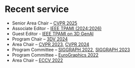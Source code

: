 # Recent service
- Senior Area Chair – [CVPR 2025](https://cvpr.thecvf.com/Conferences/2025/Organizers)
- Associate Editor - [IEEE TPAMI (2024:2026)](https://scholar.google.ca/citations?view_op=top_venues&hl=en&vq=eng_computervisionpatternrecognition)
- Guest Editor - [IEEE TPAMI on 3D GenAI](https://genai3d.github.io)
- Program Chair – [3DV 2024](https://3dvconf.github.io/2024/people) 
- Area Chair – [CVPR 2023](https://cvpr2023.thecvf.com/Conferences/2023/AreaChairs), [CVPR 2024](https://cvpr.thecvf.com/Conferences/2024/Organizers)
- Program Committee – [SIGGRAPH 2022](https://s2022.siggraph.org/technical-papers-committee), [SIGGRAPH 2023](https://s2023.siggraph.org/technical-papers-committee)
- Program Committee – [EuroGraphics 2022](https://eg2022.univ-reims.fr)
- Area Chair – [ECCV 2022](https://research.com/conference/eccv-2021-european-conference-on-computer-vision)